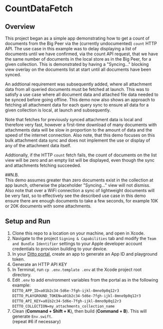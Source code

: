 # CountDataFetch

## Overview  
This project began as a simple app demonstrating how to get a count of documents from the Big Peer 
via the (currently undocumented) `count` HTTP API. The use case in this example was to delay 
displaying a list of documents until we have confirmed, via the count API request, that we have the 
same number of documents in the local store as in the Big Peer, for a given collection. This is 
demonstrated by having a "Syncing..." blocking view overlay on the documents list at start until all 
documents have been synced.    

An addtional requirement was subsequently added, where all attachment data from all queried documents 
must be fetched at launch. This was to satisfy a use case where all document data and attached file 
data needed to be synced before going offline. This demo now also shows an approach to fetching all 
attachment data for each query sync to ensure all data for a given collection is local, at launch 
and subsequently.  

Note that fetches for previously synced attachment data is local and therefore very fast, however a 
first-time download of many documents with attachments data will be slow in proportion to the amount 
of data and the speed of the internet connection. Also note, that this demo focuses on this bulk 
attachment data sync and does not implement the use or display of any of the attachment data itself.  

Addtionally, if the HTTP `count` fetch fails, the count of documents on the list view will be zero 
and an empty list will be displayed, even though the sync and attachments fetching succeeded.      

##N.B.  
This demo assumes greater than zero documents exist in the collection at app launch, otherwise the
placeholder "Syncing..." view will not dismiss. Also note that over a WiFi connection a sync of
lightweight documents will be very fast, so to effectively see the described use case in this demo
ensure there are enough documents to take a few seconds, for example 10K or 20K documents with some 
attachments.  

## Setup and Run    
1. Clone this repo to a location on your machine, and open in Xcode.    
2. Navigate to the project `Signing & Capabilities` tab and modify the `Team and Bundle Identifier` 
settings to your Apple developer account credentials to provision building to your device.    
3. In your [Ditto portal](https://portal.ditto.live), create an app to generate an App ID and 
playground token.  
4. Generate an HTTP API KEY  
5. In Terminal, run `cp .env.template .env` at the Xcode project root directory.     
6. Edit `.env` to add environment variables from the portal as in the following example:     
```DITTO_APP_ID=a01b2c34-5d6e-7fgh-ijkl-8mno9p0q12r3```  
```DITTO_PLAYGROUND_TOKEN=a01b2c34-5d6e-7fgh-ijkl-8mno9p0q12r3```      
```DITTO_API_KEY=a01b2c34-5d6e-7fgh-ijkl-8mno9p0q12r3```   
```DITTO_COLLECTION=my_attachments_collection_name```  
7. Clean (**Command + Shift + K**), then build (**Command + B**). This will generate `Env.swift`.    
   (repeat #6 if necessary)

